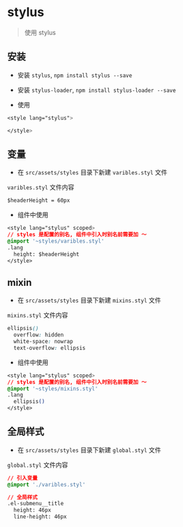 # stylus

> 使用 stylus

## 安装

- 安装 `stylus`, `npm install stylus --save`

- 安装 `stylus-loader`, `npm install stylus-loader --save`

- 使用

```css
<style lang="stylus">

</style>
```

## 变量

- 在 `src/assets/styles` 目录下新建 `varibles.styl` 文件

`varibles.styl` 文件内容

```css
$headerHeight = 60px
```

- 组件中使用

```css
<style lang="stylus" scoped>
// styles 是配置的别名, 组件中引入时别名前需要加 ～
@import '~styles/varibles.styl'
.lang
  height: $headerHeight
</style>
```

## mixin

- 在 `src/assets/styles` 目录下新建 `mixins.styl` 文件

`mixins.styl` 文件内容

```css
ellipsis()
  overflow: hidden
  white-space: nowrap
  text-overflow: ellipsis
```

- 组件中使用

```css
<style lang="stylus" scoped>
// styles 是配置的别名, 组件中引入时别名前需要加 ～
@import '~styles/mixins.styl'
.lang
  ellipsis()
</style>
```

## 全局样式

- 在 `src/assets/styles` 目录下新建 `global.styl` 文件

`global.styl` 文件内容

```css
// 引入变量
@import './varibles.styl'

// 全局样式
.el-submenu__title
  height: 46px
  line-height: 46px
```